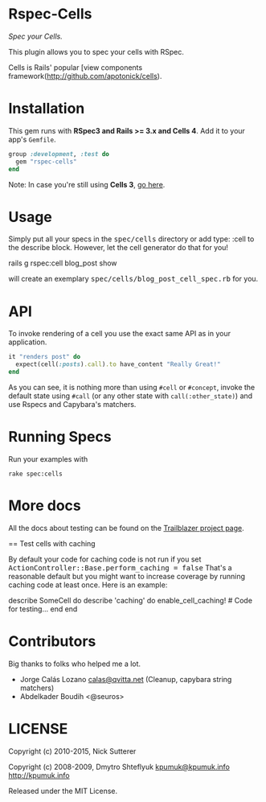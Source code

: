 # Rspec-Cells

_Spec your Cells._

This plugin allows you to spec your cells with RSpec.

Cells is Rails' popular [view components framework(http://github.com/apotonick/cells).

# Installation

This gem runs with **RSpec3 and Rails >= 3.x and Cells 4**. Add it to your app's `Gemfile`.

```ruby
group :development, :test do
  gem "rspec-cells"
end
```

Note: In case you're still using **Cells 3**, [go here](https://github.com/apotonick/rspec-cells/tree/cells-3).

# Usage

Simply put all your specs in the <tt>spec/cells</tt> directory or add type: :cell to the describe block.
However, let the cell generator do that for you!

  rails g rspec:cell blog_post show

will create an exemplary <tt>spec/cells/blog_post_cell_spec.rb</tt> for you.


# API

To invoke rendering of a cell you use the exact same API as in your application.

```ruby
it "renders post" do
  expect(cell(:posts).call).to have_content "Really Great!"
end
```

As you can see, it is nothing more than using `#cell` or `#concept`, invoke the default state using `#call` (or any other state with `call(:other_state)`) and use Rspecs and Capybara's matchers.

# Running Specs

Run your examples with

```
rake spec:cells
```

# More docs

All the docs about testing can be found on the [Trailblazer project page](http://trailblazerb.org/gems/cells/testing.html).

== Test cells with caching

By default your code for caching code is not run if you set <tt>ActionController::Base.perform_caching = false</tt>
That's a reasonable default but you might want to increase coverage by running caching code at least once.
Here is an example:

  describe SomeCell do
    describe 'caching' do
      enable_cell_caching!
      # Code for testing...
    end
  end


# Contributors

Big thanks to folks who helped me a lot.

* Jorge Calás Lozano <calas@qvitta.net> (Cleanup, capybara string matchers)
* Abdelkader Boudih <@seuros>

# LICENSE

Copyright (c) 2010-2015, Nick Sutterer

Copyright (c) 2008-2009, Dmytro Shteflyuk <kpumuk@kpumuk.info> http://kpumuk.info

Released under the MIT License.
